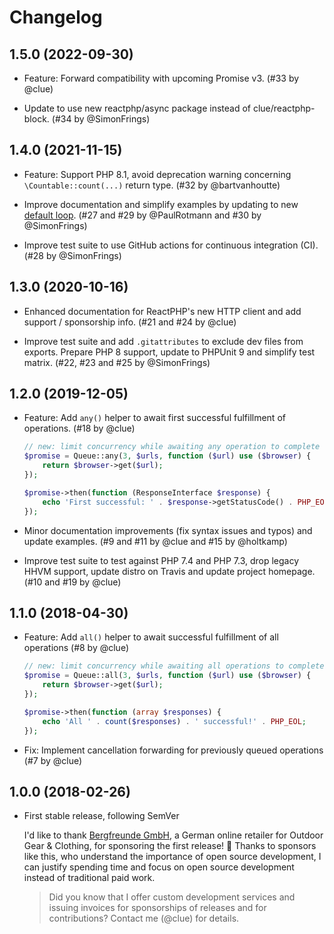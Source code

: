 # Changelog

## 1.5.0 (2022-09-30)

*   Feature: Forward compatibility with upcoming Promise v3.
    (#33 by @clue)

*   Update to use new reactphp/async package instead of clue/reactphp-block.
    (#34 by @SimonFrings)

## 1.4.0 (2021-11-15)

*   Feature: Support PHP 8.1, avoid deprecation warning concerning `\Countable::count(...)` return type.
    (#32 by @bartvanhoutte)

*   Improve documentation and simplify examples by updating to new [default loop](https://reactphp.org/event-loop/#loop).
    (#27 and #29 by @PaulRotmann and #30 by @SimonFrings)

*   Improve test suite to use GitHub actions for continuous integration (CI).
    (#28 by @SimonFrings)

## 1.3.0 (2020-10-16)

*   Enhanced documentation for ReactPHP's new HTTP client and
    add support / sponsorship info.
    (#21 and #24 by @clue)

*   Improve test suite and add `.gitattributes` to exclude dev files from exports.
    Prepare PHP 8 support, update to PHPUnit 9 and simplify test matrix.
    (#22, #23 and #25 by @SimonFrings)

## 1.2.0 (2019-12-05)

*   Feature: Add `any()` helper to await first successful fulfillment of operations.
    (#18 by @clue)

    ```php
    // new: limit concurrency while awaiting any operation to complete
    $promise = Queue::any(3, $urls, function ($url) use ($browser) {
        return $browser->get($url);
    });

    $promise->then(function (ResponseInterface $response) {
        echo 'First successful: ' . $response->getStatusCode() . PHP_EOL;
    });
    ```

*   Minor documentation improvements (fix syntax issues and typos) and update examples.
    (#9 and #11 by @clue and #15 by @holtkamp)

*   Improve test suite to test against PHP 7.4 and PHP 7.3, drop legacy HHVM support,
    update distro on Travis and update project homepage.
    (#10 and #19 by @clue)

## 1.1.0 (2018-04-30)

*   Feature: Add `all()` helper to await successful fulfillment of all operations
    (#8 by @clue)

    ```php
    // new: limit concurrency while awaiting all operations to complete
    $promise = Queue::all(3, $urls, function ($url) use ($browser) {
        return $browser->get($url);
    });

    $promise->then(function (array $responses) {
        echo 'All ' . count($responses) . ' successful!' . PHP_EOL;
    });
    ```

*   Fix: Implement cancellation forwarding for previously queued operations
    (#7 by @clue)

## 1.0.0 (2018-02-26)

*   First stable release, following SemVer

    I'd like to thank [Bergfreunde GmbH](https://www.bergfreunde.de/), a German
    online retailer for Outdoor Gear & Clothing, for sponsoring the first release! 🎉
    Thanks to sponsors like this, who understand the importance of open source
    development, I can justify spending time and focus on open source development
    instead of traditional paid work.

    > Did you know that I offer custom development services and issuing invoices for
      sponsorships of releases and for contributions? Contact me (@clue) for details.
